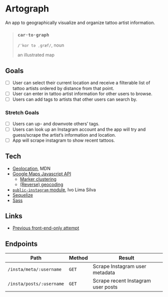 # Artograph

An app to geographically visualize and organize tattoo artist information.

> ### `car·to·graph`
>
> `/ˈkɑr tə ˌgræf/`, noun
>
> an illustrated map

## Goals
- [ ] User can select their current location and receive a filterable list of tattoo artists ordered by distance from that point.
- [ ] User can enter in tattoo artist information for other users to browse.
- [ ] Users can add tags to artists that other users can search by.

### Stretch Goals
- [ ] Users can up- and downvote others’ tags.
- [ ] Users can look up an Instagram account and the app will try and guess/scrape the artist’s information and location.
- [ ] App will scrape instagram to show recent tattoos.

## Tech
- [Geolocation](https://developer.mozilla.org/en-US/docs/Web/API/Geolocation), MDN
- [Google Maps Javascript API](https://developers.google.com/maps/documentation/javascript/)
    - [Marker clustering](https://developers.google.com/maps/documentation/javascript/marker-clustering)
    - [(Reverse) geocoding](https://developers.google.com/maps/documentation/geocoding/intro#ReverseGeocoding)
- [`public-instagram` module](https://www.npmjs.com/package/public-instagram), Ivo Lima Silva
- [Sequelize](http://docs.sequelizejs.com/)
- [Sass](http://sass-lang.com/)

## Links
- [Previous front-end-only attempt](https://github.com/kenziebottoms/inkmap)

## Endpoints

| Path | Method | Result |
| ---- | ------ | ------ |
| `/insta/meta/:username` | `GET` | Scrape Instagram user metadata |
| `/insta/posts/:username` | `GET` | Scrape recent Instagram user posts |
